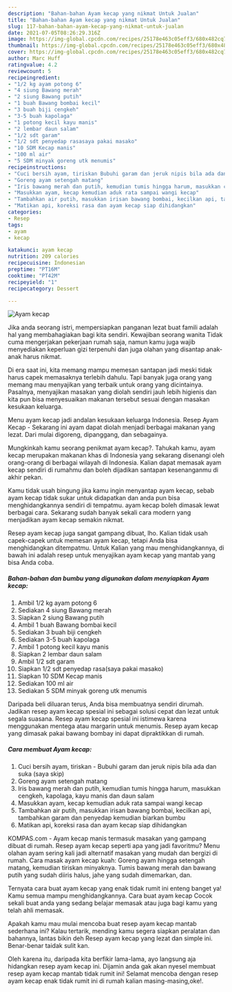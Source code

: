 ```yaml
---
description: "Bahan-bahan Ayam kecap yang nikmat Untuk Jualan"
title: "Bahan-bahan Ayam kecap yang nikmat Untuk Jualan"
slug: 117-bahan-bahan-ayam-kecap-yang-nikmat-untuk-jualan
date: 2021-07-05T08:26:29.316Z
image: https://img-global.cpcdn.com/recipes/25178e463c05eff3/680x482cq70/ayam-kecap-foto-resep-utama.jpg
thumbnail: https://img-global.cpcdn.com/recipes/25178e463c05eff3/680x482cq70/ayam-kecap-foto-resep-utama.jpg
cover: https://img-global.cpcdn.com/recipes/25178e463c05eff3/680x482cq70/ayam-kecap-foto-resep-utama.jpg
author: Marc Huff
ratingvalue: 4.2
reviewcount: 5
recipeingredient:
- "1/2 kg ayam potong 6"
- "4 siung Bawang merah"
- "2 siung Bawang putih"
- "1 buah Bawang bombai kecil"
- "3 buah biji cengkeh"
- "3-5 buah kapolaga"
- "1 potong kecil kayu manis"
- "2 lembar daun salam"
- "1/2 sdt garam"
- "1/2 sdt penyedap rasasaya pakai masako"
- "10 SDM Kecap manis"
- "100 ml air"
- "5 SDM minyak goreng utk menumis"
recipeinstructions:
- "Cuci bersih ayam, tiriskan Bubuhi garam dan jeruk nipis bila ada dan suka (saya skip)"
- "Goreng ayam setengah matang"
- "Iris bawang merah dan putih, kemudian tumis hingga harum, masukkan cengkeh, kapolaga, kayu manis dan daun salam"
- "Masukkan ayam, kecap kemudian aduk rata sampai wangi kecap"
- "Tambahkan air putih, masukkan irisan bawang bombai, kecilkan api, tambahkan garam dan penyedap kemudian biarkan bumbu"
- "Matikan api, koreksi rasa dan ayam kecap siap dihidangkan"
categories:
- Resep
tags:
- ayam
- kecap

katakunci: ayam kecap 
nutrition: 209 calories
recipecuisine: Indonesian
preptime: "PT16M"
cooktime: "PT42M"
recipeyield: "1"
recipecategory: Dessert

---
```



![Ayam kecap](https://img-global.cpcdn.com/recipes/25178e463c05eff3/680x482cq70/ayam-kecap-foto-resep-utama.jpg)

Jika anda seorang istri, mempersiapkan panganan lezat buat famili adalah hal yang membahagiakan bagi kita sendiri. Kewajiban seorang  wanita Tidak cuma mengerjakan pekerjaan rumah saja, namun kamu juga wajib menyediakan keperluan gizi terpenuhi dan juga olahan yang disantap anak-anak harus nikmat.

Di era  saat ini, kita memang mampu memesan santapan jadi meski tidak harus capek memasaknya terlebih dahulu. Tapi banyak juga orang yang memang mau menyajikan yang terbaik untuk orang yang dicintainya. Pasalnya, menyajikan masakan yang diolah sendiri jauh lebih higienis dan kita pun bisa menyesuaikan makanan tersebut sesuai dengan masakan kesukaan keluarga. 

Menu ayam kecap jadi andalan kesukaan keluarga Indonesia. Resep Ayam Kecap - Sekarang ini ayam dapat diolah menjadi berbagai makanan yang lezat. Dari mulai digoreng, dipanggang, dan sebagainya.

Mungkinkah kamu seorang penikmat ayam kecap?. Tahukah kamu, ayam kecap merupakan makanan khas di Indonesia yang sekarang disenangi oleh orang-orang di berbagai wilayah di Indonesia. Kalian dapat memasak ayam kecap sendiri di rumahmu dan boleh dijadikan santapan kesenanganmu di akhir pekan.

Kamu tidak usah bingung jika kamu ingin menyantap ayam kecap, sebab ayam kecap tidak sukar untuk didapatkan dan anda pun bisa menghidangkannya sendiri di tempatmu. ayam kecap boleh dimasak lewat berbagai cara. Sekarang sudah banyak sekali cara modern yang menjadikan ayam kecap semakin nikmat.

Resep ayam kecap juga sangat gampang dibuat, lho. Kalian tidak usah capek-capek untuk memesan ayam kecap, tetapi Anda bisa menghidangkan ditempatmu. Untuk Kalian yang mau menghidangkannya, di bawah ini adalah resep untuk menyajikan ayam kecap yang mantab yang bisa Anda coba.

<!--inarticleads1-->

##### Bahan-bahan dan bumbu yang digunakan dalam menyiapkan Ayam kecap:

1. Ambil 1/2 kg ayam potong 6
1. Sediakan 4 siung Bawang merah
1. Siapkan 2 siung Bawang putih
1. Ambil 1 buah Bawang bombai kecil
1. Sediakan 3 buah biji cengkeh
1. Sediakan 3-5 buah kapolaga
1. Ambil 1 potong kecil kayu manis
1. Siapkan 2 lembar daun salam
1. Ambil 1/2 sdt garam
1. Siapkan 1/2 sdt penyedap rasa(saya pakai masako)
1. Siapkan 10 SDM Kecap manis
1. Sediakan 100 ml air
1. Sediakan 5 SDM minyak goreng utk menumis


Daripada beli diluaran terus, Anda bisa membuatnya sendiri dirumah. Jadikan resep ayam kecap spesial ini sebagai solusi cepat dan lezat untuk segala suasana. Resep ayam kecap spesial ini istimewa karena menggunakan mentega atau margarin untuk menumis. Resep ayam kecap yang dimasak pakai bawang bombay ini dapat dipraktikkan di rumah. 

<!--inarticleads2-->

##### Cara membuat Ayam kecap:

1. Cuci bersih ayam, tiriskan - Bubuhi garam dan jeruk nipis bila ada dan suka (saya skip)
1. Goreng ayam setengah matang
1. Iris bawang merah dan putih, kemudian tumis hingga harum, masukkan cengkeh, kapolaga, kayu manis dan daun salam
1. Masukkan ayam, kecap kemudian aduk rata sampai wangi kecap
1. Tambahkan air putih, masukkan irisan bawang bombai, kecilkan api, tambahkan garam dan penyedap kemudian biarkan bumbu
1. Matikan api, koreksi rasa dan ayam kecap siap dihidangkan


KOMPAS.com - Ayam kecap manis termasuk masakan yang gampang dibuat di rumah. Resep ayam kecap seperti apa yang jadi favoritmu? Menu olahan ayam sering kali jadi alternatif masakan yang mudah dan bergizi di rumah. Cara masak ayam kecap kuah: Goreng ayam hingga setengah matang, kemudian tiriskan minyaknya. Tumis bawang merah dan bawang putih yang sudah diiris halus, jahe yang sudah dimemarkan, dan. 

Ternyata cara buat ayam kecap yang enak tidak rumit ini enteng banget ya! Kamu semua mampu menghidangkannya. Cara buat ayam kecap Cocok sekali buat anda yang sedang belajar memasak atau juga bagi kamu yang telah ahli memasak.

Apakah kamu mau mulai mencoba buat resep ayam kecap mantab sederhana ini? Kalau tertarik, mending kamu segera siapkan peralatan dan bahannya, lantas bikin deh Resep ayam kecap yang lezat dan simple ini. Benar-benar taidak sulit kan. 

Oleh karena itu, daripada kita berfikir lama-lama, ayo langsung aja hidangkan resep ayam kecap ini. Dijamin anda gak akan nyesel membuat resep ayam kecap mantab tidak rumit ini! Selamat mencoba dengan resep ayam kecap enak tidak rumit ini di rumah kalian masing-masing,oke!.

